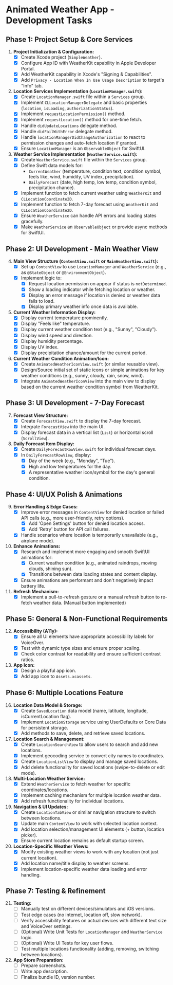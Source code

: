 # Animated Weather App - Development Tasks

## Phase 1: Project Setup & Core Services
1.  **Project Initialization & Configuration:**
    *   [x] Create Xcode project (`SimpleWeather`).
    *   [x] Configure App ID with WeatherKit capability in Apple Developer Portal.
    *   [x] Add WeatherKit capability in Xcode's "Signing & Capabilities".
    *   [x] Add `Privacy - Location When In Use Usage Description` to target's "Info" tab.
2.  **Location Services Implementation (`LocationManager.swift`):**
    *   [x] Create `LocationManager.swift` file within a `Services` group.
    *   [x] Implement `CLLocationManagerDelegate` and basic properties (`location`, `isLoading`, `authorizationStatus`).
    *   [x] Implement `requestLocationPermission()` method.
    *   [x] Implement `requestLocation()` method for one-time fetch.
    *   [x] Handle `didUpdateLocations` delegate method.
    *   [x] Handle `didFailWithError` delegate method.
    *   [x] Handle `locationManagerDidChangeAuthorization` to react to permission changes and auto-fetch location if granted.
    *   [x] Ensure `LocationManager` is an `ObservableObject` for SwiftUI.
3.  **Weather Service Implementation (`WeatherService.swift`):**
    *   [x] Create `WeatherService.swift` file within the `Services` group.
    *   [x] Define Swift data models for:
        *   `CurrentWeather` (temperature, condition text, condition symbol, feels like, wind, humidity, UV index, precipitation).
        *   `DailyForecast` (date, high temp, low temp, condition symbol, precipitation chance).
    *   [x] Implement function to fetch current weather using `WeatherKit` and `CLLocationCoordinate2D`.
    *   [x] Implement function to fetch 7-day forecast using `WeatherKit` and `CLLocationCoordinate2D`.
    *   [x] Ensure `WeatherService` can handle API errors and loading states gracefully.
    *   [x] Make `WeatherService` an `ObservableObject` or provide async methods for SwiftUI.

## Phase 2: UI Development - Main Weather View
4.  **Main View Structure (`ContentView.swift` or `MainWeatherView.swift`):**
    *   [x] Set up `ContentView` to use `LocationManager` and `WeatherService` (e.g., as `@StateObject` or `@EnvironmentObject`).
    *   [x] Implement logic to:
        *   [x] Request location permission on appear if status is `notDetermined`.
        *   [x] Show a loading indicator while fetching location or weather.
        *   [x] Display an error message if location is denied or weather data fails to load.
        *   [x] Display primary weather info once data is available.
5.  **Current Weather Information Display:**
    *   [x] Display current temperature prominently.
    *   [x] Display "Feels like" temperature.
    *   [x] Display current weather condition text (e.g., "Sunny", "Cloudy").
    *   [x] Display wind speed and direction.
    *   [x] Display humidity percentage.
    *   [x] Display UV index.
    *   [x] Display precipitation chance/amount for the current period.
6.  **Current Weather Condition Animation/Icon:**
    *   [x] Create `AnimatedWeatherIconView.swift` (or similar reusable view).
    *   [x] Design/Source initial set of static icons or simple animations for key weather conditions (e.g., sunny, cloudy, rain, snow, wind).
    *   [x] Integrate `AnimatedWeatherIconView` into the main view to display based on the current weather condition symbol from WeatherKit.

## Phase 3: UI Development - 7-Day Forecast
7.  **Forecast View Structure:**
    *   [x] Create `ForecastView.swift` to display the 7-day forecast.
    *   [x] Integrate `ForecastView` into the main UI.
    *   [x] Display forecast data in a vertical list (`List`) or horizontal scroll (`ScrollView`).
8.  **Daily Forecast Item Display:**
    *   [x] Create `DailyForecastRowView.swift` for individual forecast days.
    *   [x] In `DailyForecastRowView`, display:
        *   [x] Day of the week (e.g., "Monday", "Tue").
        *   [x] High and low temperatures for the day.
        *   [x] A representative weather icon/symbol for the day's general condition.

## Phase 4: UI/UX Polish & Animations
9.  **Error Handling & Edge Cases:**
    *   [x] Improve error messages in `ContentView` for denied location or failed API calls (e.g., more user-friendly, retry options).
        *   [x] Add 'Open Settings' button for denied location access.
        *   [x] Add 'Retry' button for API call failures.
    *   [x] Handle scenarios where location is temporarily unavailable (e.g., airplane mode).
10. **Enhance Animations:**
    *   [x] Research and implement more engaging and smooth SwiftUI animations for:
        *   [x] Current weather condition (e.g., animated raindrops, moving clouds, shining sun).
        *   [x] Transitions between data loading states and content display.
    *   [x] Ensure animations are performant and don't negatively impact battery life.
11. **Refresh Mechanism:**
    *   [x] Implement a pull-to-refresh gesture or a manual refresh button to re-fetch weather data. (Manual button implemented)

## Phase 5: General & Non-Functional Requirements
12. **Accessibility (A11y):**
    *   [x] Ensure all UI elements have appropriate accessibility labels for VoiceOver.
    *   [x] Test with dynamic type sizes and ensure proper scaling.
    *   [x] Check color contrast for readability and ensure sufficient contrast ratios.
13. **App Icon:**
    *   [x] Design a playful app icon.
    *   [x] Add app icon to `Assets.xcassets`.

## Phase 6: Multiple Locations Feature
16. **Location Data Model & Storage:**
    *   [x] Create `SavedLocation` data model (name, latitude, longitude, isCurrentLocation flag).
    *   [x] Implement `LocationStorage` service using UserDefaults or Core Data for persistent storage.
    *   [x] Add methods to save, delete, and retrieve saved locations.
17. **Location Search & Management:**
    *   [x] Create `LocationSearchView` to allow users to search and add new locations.
    *   [x] Implement geocoding service to convert city names to coordinates.
    *   [x] Create `LocationListView` to display and manage saved locations.
    *   [x] Add delete functionality for saved locations (swipe-to-delete or edit mode).
18. **Multi-Location Weather Service:**
    *   [x] Extend `WeatherService` to fetch weather for specific coordinates/locations.
    *   [x] Implement caching mechanism for multiple location weather data.
    *   [x] Add refresh functionality for individual locations.
19. **Navigation & UI Updates:**
    *   [x] Create `LocationTabView` or similar navigation structure to switch between locations.
    *   [x] Update main `ContentView` to work with selected location context.
    *   [x] Add location selection/management UI elements (+ button, location picker).
    *   [x] Ensure current location remains as default startup screen.
20. **Location-Specific Weather Views:**
    *   [x] Modify existing weather views to work with any location (not just current location).
    *   [x] Add location name/title display to weather screens.
    *   [x] Implement location-specific weather data loading and error handling.

## Phase 7: Testing & Refinement
21. **Testing:**
    *   [ ] Manually test on different devices/simulators and iOS versions.
    *   [ ] Test edge cases (no internet, location off, slow network).
    *   [ ] Verify accessibility features on actual devices with different text size and VoiceOver settings.
    *   [ ] (Optional) Write Unit Tests for `LocationManager` and `WeatherService` logic.
    *   [ ] (Optional) Write UI Tests for key user flows.
    *   [ ] Test multiple locations functionality (adding, removing, switching between locations).
22. **App Store Preparation:**
    *   [ ] Prepare screenshots.
    *   [ ] Write app description.
    *   [ ] Finalize bundle ID, version number.
